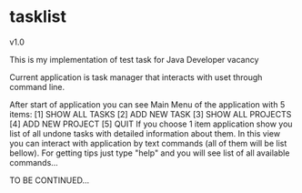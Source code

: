 # tasklist 

v1.0

This is my implementation of test task for Java Developer vacancy

Current application is task manager that interacts with uset through command line.

After start of application you can see Main Menu of the application with 5 items:
[1] SHOW ALL TASKS
[2] ADD NEW TASK
[3] SHOW ALL PROJECTS
[4] ADD NEW PROJECT
[5] QUIT
If you choose 1 item application show you list of all undone tasks with detailed information about them. 
In this view you can interact with application by text commands (all of them will be list bellow). For getting tips
just type "help" and you will see list of all available commands...

TO BE CONTINUED...
